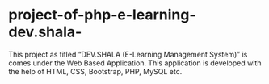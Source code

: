 # project-of-php-e-learning-dev.shala-
This project as titled “DEV.SHALA (E-Learning Management System)” is comes under the Web Based Application. This application is developed with the help of HTML, CSS, Bootstrap, PHP, MySQL etc.
